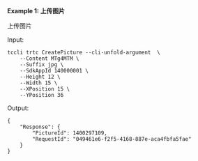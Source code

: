 **Example 1: 上传图片**

上传图片

Input: 

```
tccli trtc CreatePicture --cli-unfold-argument  \
    --Content MTg4MTM \
    --Suffix jpg \
    --SdkAppId 140000001 \
    --Height 12 \
    --Width 15 \
    --XPosition 15 \
    --YPosition 36
```

Output: 
```
{
    "Response": {
        "PictureId": 1400297109,
        "RequestId": "049461e6-f2f5-4168-887e-aca4fbfa5fae"
    }
}
```

